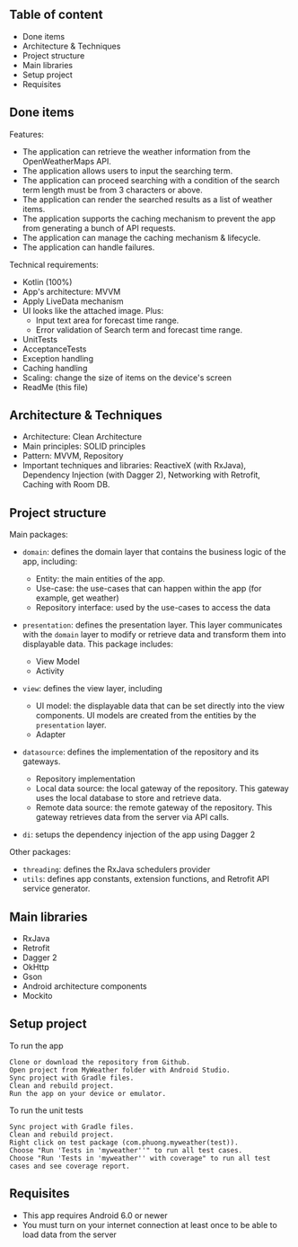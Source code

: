 ## Table of content
* Done items
* Architecture & Techniques
* Project structure
* Main libraries
* Setup project
* Requisites

## Done items
Features:
* The application can retrieve the weather information from the OpenWeatherMaps API.
* The application allows users to input the searching term.
* The application can proceed searching with a condition of the search term length must be from 3 characters or above.
* The application can render the searched results as a list of weather items.
* The application supports the caching mechanism to prevent the app from generating a bunch of API requests.
* The application can manage the caching mechanism & lifecycle.
* The application can handle failures.

Technical requirements:
* Kotlin (100%)
* App's architecture: MVVM
* Apply LiveData mechanism
* UI looks like the attached image. Plus: 
  * Input text area for forecast time range. 
  * Error validation of Search term and forecast time range.
* UnitTests
* AcceptanceTests
* Exception handling
* Caching handling
* Scaling: change the size of items on the device's screen
* ReadMe (this file)

## Architecture & Techniques
* Architecture: Clean Architecture
* Main principles: SOLID principles
* Pattern: MVVM, Repository
* Important techniques and libraries: ReactiveX (with RxJava), Dependency Injection (with Dagger 2), Networking with Retrofit, Caching with Room DB.

## Project structure
Main packages:
* `domain`: defines the domain layer that contains the business logic of the app, including:
	* Entity: the main entities of the app.
	* Use-case: the use-cases that can happen within the app (for example, get weather)
	* Repository interface: used by the use-cases to access the data
	
* `presentation`: defines the presentation layer. This layer communicates with the `domain` layer to modify or retrieve data and transform them into displayable data. This package includes:
	* View Model
	* Activity

* `view`: defines the view layer, including
	* UI model: the displayable data that can be set directly into the view components. UI models are created from the entities by the `presentation` layer.
	* Adapter
	
* `datasource`: defines the implementation of the repository and its gateways.
	* Repository implementation
	* Local data source: the local gateway of the repository. This gateway uses the local database to store and retrieve data.
	* Remote data source: the remote gateway of the repository. This gateway retrieves data from the server via API calls.
	
* `di`: setups the dependency injection of the app using Dagger 2

Other packages:
* `threading`: defines the RxJava schedulers provider
* `utils`: defines app constants, extension functions, and Retrofit API service generator.

## Main libraries
* RxJava
* Retrofit
* Dagger 2
* OkHttp
* Gson
* Android architecture components
* Mockito

## Setup project
To run the app
```
Clone or download the repository from Github.
Open project from MyWeather folder with Android Studio.
Sync project with Gradle files.
Clean and rebuild project.
Run the app on your device or emulator.
```

To run the unit tests
```
Sync project with Gradle files.
Clean and rebuild project.
Right click on test package (com.phuong.myweather(test)).
Choose "Run 'Tests in 'myweather''" to run all test cases.
Choose "Run 'Tests in 'myweather'' with coverage" to run all test cases and see coverage report.
```

## Requisites
* This app requires Android 6.0 or newer
* You must turn on your internet connection at least once to be able to load data from the server
